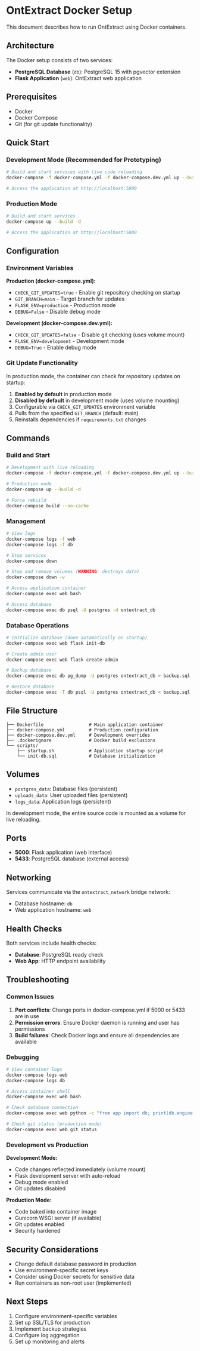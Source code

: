 # OntExtract Docker Setup

This document describes how to run OntExtract using Docker containers.

## Architecture

The Docker setup consists of two services:
- **PostgreSQL Database** (`db`): PostgreSQL 15 with pgvector extension
- **Flask Application** (`web`): OntExtract web application

## Prerequisites

- Docker 
- Docker Compose
- Git (for git update functionality)

## Quick Start

### Development Mode (Recommended for Prototyping)
```bash
# Build and start services with live code reloading
docker-compose -f docker-compose.yml -f docker-compose.dev.yml up --build

# Access the application at http://localhost:5000
```

### Production Mode
```bash
# Build and start services
docker-compose up --build -d

# Access the application at http://localhost:5000
```

## Configuration

### Environment Variables

**Production (docker-compose.yml):**
- `CHECK_GIT_UPDATES=true` - Enable git repository checking on startup
- `GIT_BRANCH=main` - Target branch for updates
- `FLASK_ENV=production` - Production mode
- `DEBUG=False` - Disable debug mode

**Development (docker-compose.dev.yml):**
- `CHECK_GIT_UPDATES=false` - Disable git checking (uses volume mount)
- `FLASK_ENV=development` - Development mode
- `DEBUG=True` - Enable debug mode

### Git Update Functionality

In production mode, the container can check for repository updates on startup:

1. **Enabled by default** in production mode
2. **Disabled by default** in development mode (uses volume mounting)
3. Configurable via `CHECK_GIT_UPDATES` environment variable
4. Pulls from the specified `GIT_BRANCH` (default: main)
5. Reinstalls dependencies if `requirements.txt` changes

## Commands

### Build and Start
```bash
# Development with live reloading
docker-compose -f docker-compose.yml -f docker-compose.dev.yml up --build

# Production mode
docker-compose up --build -d

# Force rebuild
docker-compose build --no-cache
```

### Management
```bash
# View logs
docker-compose logs -f web
docker-compose logs -f db

# Stop services
docker-compose down

# Stop and remove volumes (WARNING: destroys data)
docker-compose down -v

# Access application container
docker-compose exec web bash

# Access database
docker-compose exec db psql -U postgres -d ontextract_db
```

### Database Operations
```bash
# Initialize database (done automatically on startup)
docker-compose exec web flask init-db

# Create admin user
docker-compose exec web flask create-admin

# Backup database
docker-compose exec db pg_dump -U postgres ontextract_db > backup.sql

# Restore database
docker-compose exec -T db psql -U postgres ontextract_db < backup.sql
```

## File Structure

```
├── Dockerfile                 # Main application container
├── docker-compose.yml         # Production configuration
├── docker-compose.dev.yml     # Development overrides
├── .dockerignore              # Docker build exclusions
└── scripts/
    ├── startup.sh             # Application startup script
    └── init-db.sql            # Database initialization
```

## Volumes

- `postgres_data`: Database files (persistent)
- `uploads_data`: User uploaded files (persistent)
- `logs_data`: Application logs (persistent)

In development mode, the entire source code is mounted as a volume for live reloading.

## Ports

- **5000**: Flask application (web interface)
- **5433**: PostgreSQL database (external access)

## Networking

Services communicate via the `ontextract_network` bridge network:
- Database hostname: `db`
- Web application hostname: `web`

## Health Checks

Both services include health checks:
- **Database**: PostgreSQL ready check
- **Web App**: HTTP endpoint availability

## Troubleshooting

### Common Issues

1. **Port conflicts**: Change ports in docker-compose.yml if 5000 or 5433 are in use
2. **Permission errors**: Ensure Docker daemon is running and user has permissions
3. **Build failures**: Check Docker logs and ensure all dependencies are available

### Debugging

```bash
# View container logs
docker-compose logs web
docker-compose logs db

# Access container shell
docker-compose exec web bash

# Check database connection
docker-compose exec web python -c "from app import db; print(db.engine.execute('SELECT 1').scalar())"

# Check git status (production mode)
docker-compose exec web git status
```

### Development vs Production

**Development Mode:**
- Code changes reflected immediately (volume mount)
- Flask development server with auto-reload
- Debug mode enabled
- Git updates disabled

**Production Mode:**
- Code baked into container image
- Gunicorn WSGI server (if available)
- Git updates enabled
- Security hardened

## Security Considerations

- Change default database password in production
- Use environment-specific secret keys
- Consider using Docker secrets for sensitive data
- Run containers as non-root user (implemented)

## Next Steps

1. Configure environment-specific variables
2. Set up SSL/TLS for production
3. Implement backup strategies
4. Configure log aggregation
5. Set up monitoring and alerts
